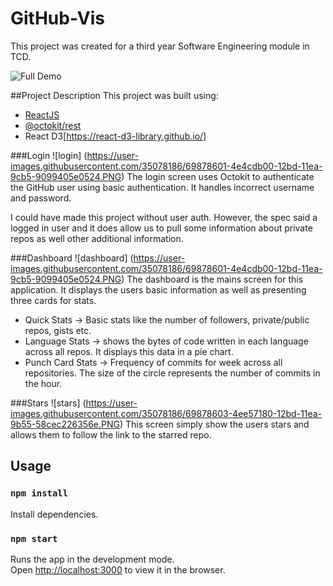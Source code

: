# GitHub-Vis
This project was created for a third year Software Engineering module in TCD.

![Full Demo](https://user-images.githubusercontent.com/35078186/69878624-5b69ca00-12bd-11ea-9956-12e8ec052745.gif)

##Project Description
This project was built using:
 - [ReactJS](https://reactjs.org/)</br>
 - [@octokit/rest](https://www.npmjs.com/package/@octokit/rest)</br>
 - React D3[https://react-d3-library.github.io/]</br>

###Login
![login] (https://user-images.githubusercontent.com/35078186/69878601-4e4cdb00-12bd-11ea-9cb5-9099405e0524.PNG)
The login screen uses Octokit to authenticate the GitHub user using basic authentication. It handles incorrect username and password.

I could have made this project without user auth. However, the spec said a logged in user and it does allow us to pull some information about private repos as well other additional information.

###Dashboard
![dashboard] (https://user-images.githubusercontent.com/35078186/69878601-4e4cdb00-12bd-11ea-9cb5-9099405e0524.PNG)
The dashboard is the mains screen for this application. It displays the users basic information as well as presenting three cards for stats.

 - Quick Stats -> Basic stats like the number of followers, private/public repos, gists etc.</br>
 - Language Stats -> shows the bytes of code written in each language across all repos. It displays this data in a pie chart.</br>
 - Punch Card Stats -> Frequency of commits for week across all repositories. The size of the circle represents the number of commits in      the hour.
 
 ###Stars
 ![stars] (https://user-images.githubusercontent.com/35078186/69878603-4ee57180-12bd-11ea-9b55-58cec226356e.PNG)
 This screen simply show the users stars and allows them to follow the link to the starred repo.
 
 
 ## Usage 
 
 ### `npm install`

Install dependencies.
 
 
 ### `npm start`

Runs the app in the development mode.<br />
Open [http://localhost:3000](http://localhost:3000) to view it in the browser.
